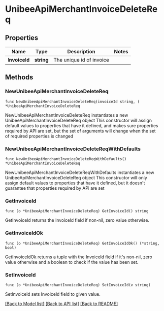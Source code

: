 # UnibeeApiMerchantInvoiceDeleteReq

## Properties

Name | Type | Description | Notes
------------ | ------------- | ------------- | -------------
**InvoiceId** | **string** | The unique id of invoice | 

## Methods

### NewUnibeeApiMerchantInvoiceDeleteReq

`func NewUnibeeApiMerchantInvoiceDeleteReq(invoiceId string, ) *UnibeeApiMerchantInvoiceDeleteReq`

NewUnibeeApiMerchantInvoiceDeleteReq instantiates a new UnibeeApiMerchantInvoiceDeleteReq object
This constructor will assign default values to properties that have it defined,
and makes sure properties required by API are set, but the set of arguments
will change when the set of required properties is changed

### NewUnibeeApiMerchantInvoiceDeleteReqWithDefaults

`func NewUnibeeApiMerchantInvoiceDeleteReqWithDefaults() *UnibeeApiMerchantInvoiceDeleteReq`

NewUnibeeApiMerchantInvoiceDeleteReqWithDefaults instantiates a new UnibeeApiMerchantInvoiceDeleteReq object
This constructor will only assign default values to properties that have it defined,
but it doesn't guarantee that properties required by API are set

### GetInvoiceId

`func (o *UnibeeApiMerchantInvoiceDeleteReq) GetInvoiceId() string`

GetInvoiceId returns the InvoiceId field if non-nil, zero value otherwise.

### GetInvoiceIdOk

`func (o *UnibeeApiMerchantInvoiceDeleteReq) GetInvoiceIdOk() (*string, bool)`

GetInvoiceIdOk returns a tuple with the InvoiceId field if it's non-nil, zero value otherwise
and a boolean to check if the value has been set.

### SetInvoiceId

`func (o *UnibeeApiMerchantInvoiceDeleteReq) SetInvoiceId(v string)`

SetInvoiceId sets InvoiceId field to given value.



[[Back to Model list]](../README.md#documentation-for-models) [[Back to API list]](../README.md#documentation-for-api-endpoints) [[Back to README]](../README.md)


